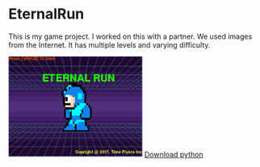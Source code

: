 # EternalRun
<p> This is my game project. I worked on this with a partner. We used images from the Internet. It has multiple levels and varying difficulty. </p>
<img src="https://github.com/tlin1563/EternalRun/blob/master/START%20SCREEN.png" height="200px">
<a href="https://www.python.org/downloads/">Download python</a>
